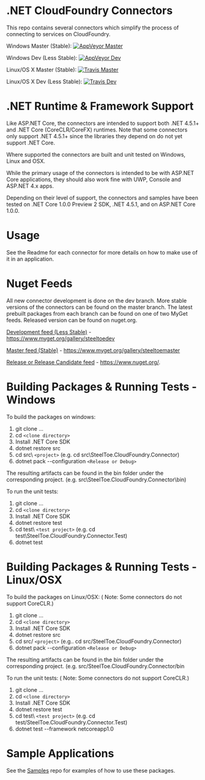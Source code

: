 # .NET CloudFoundry Connectors

This repo contains several connectors which simplify the process of connecting to services on CloudFoundry.  

Windows Master (Stable): [![AppVeyor Master](https://ci.appveyor.com/api/projects/status/ivdciaopp5kxo3cp/branch/master?svg=true)](https://ci.appveyor.com/project/steeltoe/connectors/branch/master)

Windows Dev (Less Stable): [![AppVeyor Dev](https://ci.appveyor.com/api/projects/status/ivdciaopp5kxo3cp/branch/dev?svg=true)](https://ci.appveyor.com/project/steeltoe/connectors/branch/dev)

Linux/OS X Master (Stable): [![Travis Master](https://travis-ci.org/SteelToeOSS/Connectors.svg?branch=master)](https://travis-ci.org/SteelToeOSS/Connectors)

Linux/OS X Dev (Less Stable):  [![Travis Dev](https://travis-ci.org/SteelToeOSS/Connectors.svg?branch=dev)](https://travis-ci.org/SteelToeOSS/Connectors)

# .NET Runtime & Framework Support
Like ASP.NET Core, the connectors are intended to support both .NET 4.5.1+ and .NET Core (CoreCLR/CoreFX) runtimes. Note that some connectors only support .NET 4.5.1+ since the libraries they depend on do not yet support .NET Core.

Where supported the connectors are built and unit tested on Windows, Linux and OSX.

While the primary usage of the connectors is intended to be with ASP.NET Core applications, they should also work fine with UWP, Console and ASP.NET 4.x apps.

Depending on their level of support, the connectors and samples have been tested on .NET Core 1.0.0 Preview 2 SDK, .NET 4.5.1, and on ASP.NET Core 1.0.0.

# Usage
See the Readme for each connector for more details on how to make use of it in an application.

# Nuget Feeds
All new connector development is done on the dev branch. More stable versions of the connectors can be found on the master branch. The latest prebuilt packages from each branch can be found on one of two MyGet feeds. Released version can be found on nuget.org.

[Development feed (Less Stable)](https://www.myget.org/gallery/steeltoedev) - https://www.myget.org/gallery/steeltoedev

[Master feed (Stable)](https://www.myget.org/gallery/steeltoemaster) - https://www.myget.org/gallery/steeltoemaster

[Release or Release Candidate feed](https://www.nuget.org/) - https://www.nuget.org/. 

# Building Packages & Running Tests - Windows
To build the packages on windows:

1. git clone ...
2. cd `<clone directory>`
3. Install .NET Core SDK
4. dotnet restore src
5. cd src\ `<project>` (e.g. cd src\SteelToe.CloudFoundry.Connector)
6. dotnet pack --configuration `<Release or Debug>` 

The resulting artifacts can be found in the bin folder under the corresponding project. (e.g. src\SteelToe.CloudFoundry.Connector\bin)

To run the unit tests:

1. git clone ...
2. cd `<clone directory>`
3. Install .NET Core SDK 
4. dotnet restore test
5. cd test\ `<test project>` (e.g. cd test\SteelToe.CloudFoundry.Connector.Test)
6. dotnet test

# Building Packages & Running Tests - Linux/OSX
To build the packages on Linux/OSX: ( Note: Some connectors do not support CoreCLR.)

1. git clone ...
2. cd `<clone directory>`
3. Install .NET Core SDK
4. dotnet restore src
5. cd src/ `<project>` (e.g.. cd src/SteelToe.CloudFoundry.Connector)
6. dotnet pack --configuration `<Release or Debug>`

The resulting artifacts can be found in the bin folder under the corresponding project. (e.g. src/SteelToe.CloudFoundry.Connector/bin

To run the unit tests: ( Note: Some connectors do not support CoreCLR.)

1. git clone ...
2. cd `<clone directory>`
3. Install .NET Core SDK 
4. dotnet restore test
5. cd test\ `<test project>` (e.g. cd test/SteelToe.CloudFoundry.Connector.Test)
6. dotnet test --framework netcoreapp1.0

# Sample Applications
See the [Samples](https://github.com/SteelToeOSS/Samples) repo for examples of how to use these packages.
